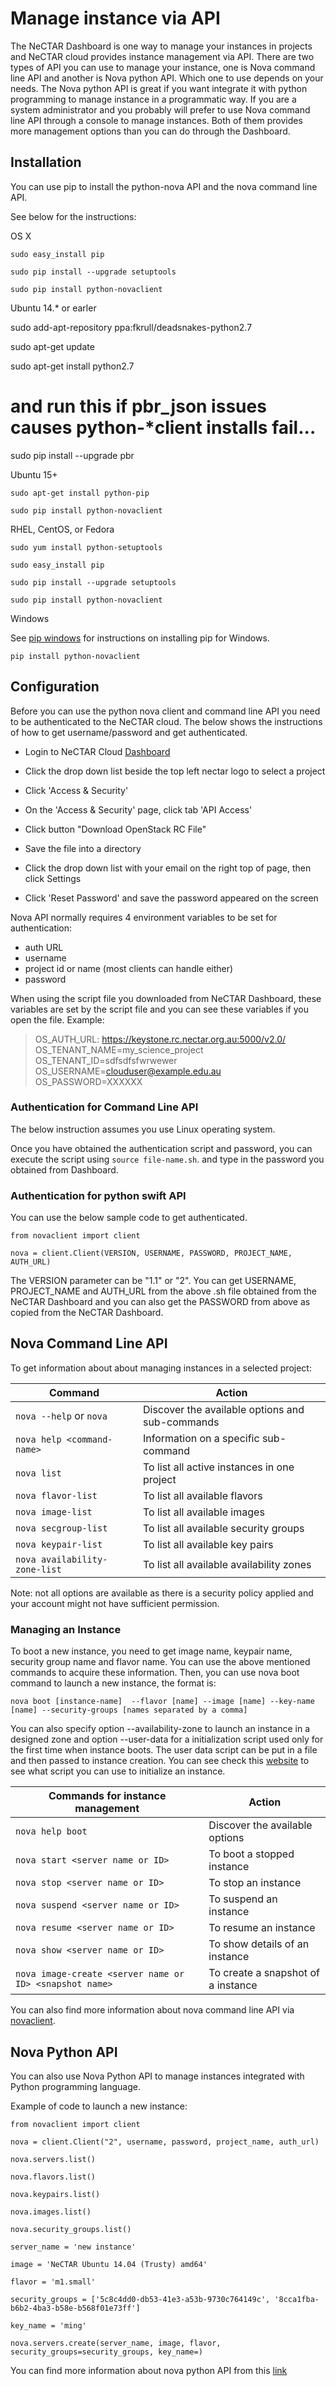 # Manage instance via API

The NeCTAR Dashboard is one way to manage your instances in projects and NeCTAR
cloud provides instance management via API. There are two types of API you can use
to manage your instance, one is Nova command line API and another is Nova python
API. Which one to use depends on your needs. The Nova python API is great if you
want integrate it with python programming to manage instance in a programmatic way.
If you are a system administrator and you probably will prefer to use Nova command
line API through a console to manage instances. Both of them provides more
management options than you can do through the Dashboard. 

## Installation

You can use pip to install the python-nova API and the nova command line API.

See below for the instructions:

OS X

    sudo easy_install pip

    sudo pip install --upgrade setuptools

    sudo pip install python-novaclient


Ubuntu 14.* or earler

   sudo add-apt-repository ppa:fkrull/deadsnakes-python2.7
   
   sudo apt-get update
   
   sudo apt-get install python2.7
   
   # and run this if pbr_json issues causes python-*client installs fail...
   sudo pip install --upgrade pbr


Ubuntu 15+

    sudo apt-get install python-pip

    sudo pip install python-novaclient


RHEL, CentOS, or Fedora



    sudo yum install python-setuptools

    sudo easy_install pip

    sudo pip install --upgrade setuptools

    sudo pip install python-novaclient



Windows

See [pip windows][pip windows] for instructions on installing pip for Windows.


    pip install python-novaclient


[pip windows]: http://docs.python-guide.org/en/latest/starting/install/win.html#distribute-pip


## Configuration

Before you can use the python nova client and command line API you need to be
authenticated to the NeCTAR cloud. The below shows the instructions of how to
get username/password and get authenticated.

- Login to NeCTAR Cloud [Dashboard][dashboard]

- Click the drop down list beside the top left nectar logo to select a project

- Click 'Access & Security'

- On the 'Access & Security' page, click tab 'API Access'

- Click button "Download OpenStack RC File"

- Save the file into a directory

- Click the drop down list with your email on the right top of page, then click
 Settings

- Click 'Reset Password' and save the password appeared on the screen


Nova API normally requires 4 environment variables to be set for authentication:

- auth URL
- username
- project id or name (most clients can handle either)
- password

When using the script file you downloaded from NeCTAR Dashboard, these
variables are set by the script file and you can see these variables
if you open the file. Example:

> OS_AUTH_URL: https://keystone.rc.nectar.org.au:5000/v2.0/ 
> OS_TENANT_NAME=my_science_project 
> OS_TENANT_ID=sdfsdfsfwrwewer 
> OS_USERNAME=clouduser@example.edu.au 
> OS_PASSWORD=XXXXXX

### Authentication for Command Line API

The below instruction assumes you use Linux operating system.

Once you have obtained the authentication script and password, you can execute
the script using ``` source file-name.sh ```. and type in the password you
obtained from Dashboard.

### Authentication for python swift API

You can use the below sample code to get authenticated. 


    from novaclient import client

    nova = client.Client(VERSION, USERNAME, PASSWORD, PROJECT_NAME, AUTH_URL)


The VERSION parameter can be "1.1" or "2". You can get USERNAME, PROJECT_NAME and
AUTH_URL from the above .sh file obtained from the NeCTAR Dashboard and you can
also get the PASSWORD from above as copied from the NeCTAR Dashboard.


## Nova Command Line API

To get information about about managing instances in a selected project:

| Command  | Action |
| ------------- | ------------- |
| ```nova --help``` or ```nova```   | Discover the available options and sub-commands |
| ```nova help <command-name>```  | Information on a specific sub-command |
| ```nova list ``` | To list all active instances in one project |
| ```nova flavor-list ``` | To list all available flavors |
| ```nova image-list ``` | To list all available images |
| ```nova secgroup-list ``` | To list all available security groups |
| ```nova keypair-list ``` | To list all available key pairs |
| ```nova availability-zone-list ``` | To list all available availability zones |

Note: not all options are available as there is a security policy applied and
your account might not have sufficient permission. 

### Managing an Instance

To boot a new instance, you need to get image name, keypair name, security group
name and flavor name. You can use the above mentioned commands to acquire these
information. Then, you can use nova boot command to launch a new instance, the
format is:


    nova boot [instance-name]  --flavor [name] --image [name] --key-name [name] --security-groups [names separated by a comma]

You can also specify option --availability-zone to launch an instance in a
designed zone and option --user-data <user-data-file> for a initialization script
used only for the first time when instance boots. The user data script can be
put in a file and then passed to instance creation. You can see check this
[website][cloudinit] to see what script you can use to initialize an instance. 

| Commands for instance management  | Action |
| ------------- | ------------- |
| ```nova help boot ```  | Discover the available options |
| ```nova start <server name or ID>``` | To boot a stopped instance |
| ```nova stop <server name or ID>``` | To stop an instance |
| ```nova suspend <server name or ID>``` | To suspend an instance |
| ```nova resume <server name or ID>``` | To resume an instance |
| ```nova show <server name or ID>``` | To show details of an instance |
| ```nova image-create <server name or ID> <snapshot name>```  | To create a snapshot of a instance |

You can also find more information about nova command line API via
[novaclient][novaclient].

## Nova Python API

You can also use Nova Python API to manage instances integrated with Python
programming language.

Example of code to launch a new instance:


    from novaclient import client

    nova = client.Client("2", username, password, project_name, auth_url)

    nova.servers.list()

    nova.flavors.list()

    nova.keypairs.list()

    nova.images.list()

    nova.security_groups.list()

    server_name = 'new instance'

    image = 'NeCTAR Ubuntu 14.04 (Trusty) amd64'

    flavor = 'm1.small'

    security_groups = ['5c8c4dd0-db53-41e3-a53b-9730c764149c', '8cca1fba-b6b2-4ba3-b58e-b568f01e73ff']

    key_name = 'ming'

    nova.servers.create(server_name, image, flavor, security_groups=security_groups, key_name=)



You can find more information about nova python API from this [link][pythonapi]

[dashboard]: https://dashboard.rc.nectar.org.au
[pip windows]: http://docs.python-guide.org/en/latest/starting/install/win/
[cloudinit]: https://cloudinit.readthedocs.org/en/latest/
[novaclient]: http://docs.openstack.org/cli-reference/content/novaclient_commands.html
[pythonapi]: http://docs.openstack.org/developer/python-novaclient/api.html
